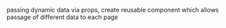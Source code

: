 passing dynamic data via props, create reusable component which allows passage of different data to each page
